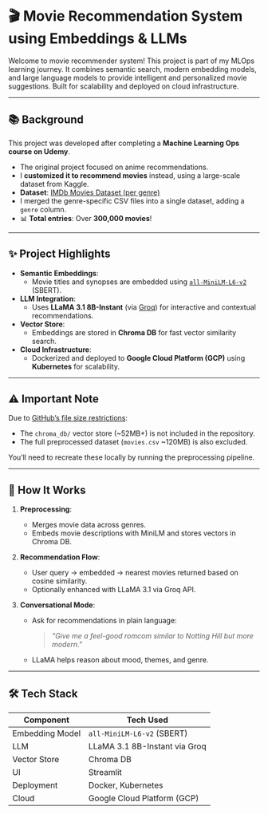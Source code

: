# 🎬 Movie Recommendation System using Embeddings & LLMs

Welcome to movie recommender system! This project is part of my MLOps learning journey. It combines semantic search, modern embedding models, and large language models to provide intelligent and personalized movie suggestions. Built for scalability and deployed on cloud infrastructure.

---

## 📚 Background

This project was developed after completing a **Machine Learning Ops course on Udemy**.

- The original project focused on anime recommendations.
- I **customized it to recommend movies** instead, using a large-scale dataset from Kaggle.
- **Dataset**: [IMDb Movies Dataset (per genre)](https://www.kaggle.com/datasets/rajugc/imdb-movies-dataset-based-on-genre)
- I merged the genre-specific CSV files into a single dataset, adding a `genre` column.
- 📊 **Total entries**: Over **300,000 movies**!

---

## ✨ Project Highlights

- **Semantic Embeddings**:
  - Movie titles and synopses are embedded using [`all-MiniLM-L6-v2`](https://huggingface.co/sentence-transformers/all-MiniLM-L6-v2) (SBERT).
- **LLM Integration**:
  - Uses **LLaMA 3.1 8B-Instant** (via [Groq](https://groq.com)) for interactive and contextual recommendations.
- **Vector Store**:
  - Embeddings are stored in **Chroma DB** for fast vector similarity search.
- **Cloud Infrastructure**:
  - Dockerized and deployed to **Google Cloud Platform (GCP)** using **Kubernetes** for scalability.

---

## ⚠️ Important Note

Due to [GitHub’s file size restrictions](https://docs.github.com/en/repositories/working-with-files/managing-large-files/about-large-files-on-github):

- The `chroma_db/` vector store (~52MB+) is not included in the repository.
- The full preprocessed dataset (`movies.csv` ~120MB) is also excluded.

You’ll need to recreate these locally by running the preprocessing pipeline.

---

## 🚀 How It Works

1. **Preprocessing**:
   - Merges movie data across genres.
   - Embeds movie descriptions with MiniLM and stores vectors in Chroma DB.

2. **Recommendation Flow**:
   - User query → embedded → nearest movies returned based on cosine similarity.
   - Optionally enhanced with LLaMA 3.1 via Groq API.

3. **Conversational Mode**:
   - Ask for recommendations in plain language:
     > _"Give me a feel-good romcom similar to *Notting Hill* but more modern."_  
   - LLaMA helps reason about mood, themes, and genre.

---

## 🛠️ Tech Stack

| Component        | Tech Used                       |
|------------------|---------------------------------|
| Embedding Model  | `all-MiniLM-L6-v2` (SBERT)      |
| LLM              | LLaMA 3.1 8B-Instant via Groq   |
| Vector Store     |  Chroma DB                      |
| UI               | Streamlit                       |
| Deployment       | Docker, Kubernetes              |
| Cloud            | Google Cloud Platform (GCP)     |




